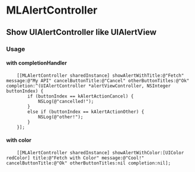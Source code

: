 # MLAlertController

## Show UIAlertController like UIAlertView

### Usage

#### with completionHandler

```
    [[MLAlertController sharedInstance] showAlertWithTitle:@"Fetch" message:@"My API" cancelButtonTitle:@"Cancel" otherButtonTitles:@"Ok" completion:^(UIAlertController *alertViewController, NSInteger buttonIndex) {
        if (buttonIndex == kAlertActionCancel) {
            NSLog(@"cancelled!");
        }
        else if (buttonIndex == kAlertActionOther) {
            NSLog(@"other!");
        }
    }];
```

#### with color
```
    [[MLAlertController sharedInstance] showAlertWithColor:[UIColor redColor] title:@"Fetch with Color" message:@"Cool!" cancelButtonTitle:@"Ok" otherButtonTitles:nil completion:nil];
```